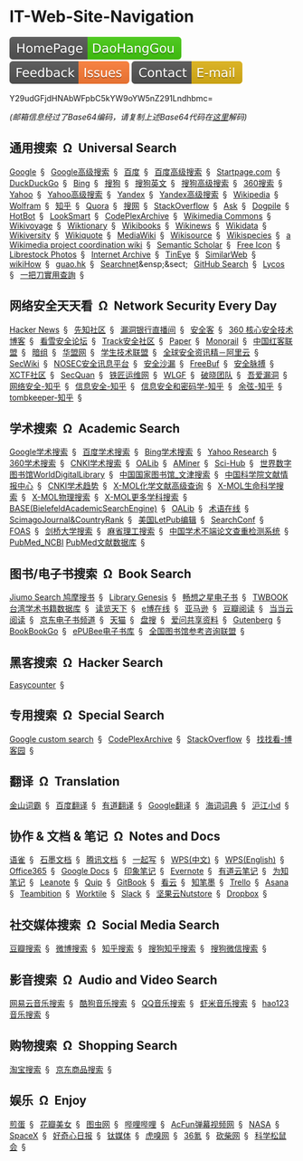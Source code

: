 # IT-Web-Site-Navigation

[![导航狗 DaoHangGou.cn](image/readme/HomePage-DaoHangGou-brightgreem.svg)](https://daohanggou.cn/)    [![GitHub Issues](image/readme/Feedback-Issues-orange.svg)](https://github.com/somebodyblog/IT-Web-Site-Navigation/issues)   [![Contact Me](image/readme/Contact-E--mail-yellow.svg)](https://github.com/somebodyblog)

Y29udGFjdHNAbWFpbC5kYW9oYW5nZ291Lndhbmc= 

*(邮箱信息经过了Base64编码，请复制上述Base64代码在[这里](https://daohanggou.cn/tools/EncryptionAndDecryption/Base64EncodeAndDecode.html)解码)* 


## 通用搜索&ensp;&Omega;&ensp;Universal Search

[Google](https://www.google.com.hk/)&ensp;&sect;&ensp;
[Google高级搜索](https://www.google.com.hk/advanced_search)&ensp;&sect;&ensp;
[百度](https://www.baidu.com/)&ensp;&sect;&ensp;
[百度高级搜索](https://www.baidu.com/gaoji/advanced.html)&ensp;&sect;&ensp;
[Startpage.com](https://www.startpage.com/)&ensp;&sect;&ensp;
[DuckDuckGo](https://duckduckgo.com/)&ensp;&sect;&ensp;
[Bing](https://www.bing.com/?intlF=)&ensp;&sect;&ensp;
[搜狗](https://www.sogou.com/)&ensp;&sect;&ensp;
[搜狗英文](https://english.sogou.com/)&ensp;&sect;&ensp;
[搜狗高级搜索](https://www.sogou.com/advanced/advanced.html)&ensp;&sect;&ensp;
[360搜索](https://www.so.com)&ensp;&sect;&ensp;
[Yahoo](https://www.yahoo.com/)&ensp;&sect;&ensp;
[Yahoo高级搜索](https://search.yahoo.com/web/advanced)&ensp;&sect;&ensp;
[Yandex](https://yandex.com/)&ensp;&sect;&ensp;
[Yandex高级搜索](https://www.yandex.com/search/advanced)&ensp;&sect;&ensp;
[Wikipedia](https://www.wikipedia.org/)&ensp;&sect;&ensp;
[Wolfram](https://www.wolframalpha.com/)&ensp;&sect;&ensp;
[知乎](https://www.zhihu.com/)&ensp;&sect;&ensp;
[Quora](https://www.quora.com/)&ensp;&sect;&ensp;
[搜网](http://www.sowang.com/)&ensp;&sect;&ensp;
[StackOverflow](https://stackoverflow.com/)&ensp;&sect;&ensp;
[Ask](https://www.ask.com/)&ensp;&sect;&ensp;
[Dogpile](http://www.dogpile.com/)&ensp;&sect;&ensp;
[HotBot](https://www.hotbot.com/)&ensp;&sect;&ensp;
[LookSmart](http://www.looksmart.com/)&ensp;&sect;&ensp;
[CodePlexArchive](https://archive.codeplex.com/" "CodePlex was Microsoft's free, open source project hosting site")&ensp;&sect;&ensp;
[Wikimedia Commons](https://commons.wikimedia.org)&ensp;&sect;&ensp;
[Wikivoyage](https://www.wikivoyage.org/)&ensp;&sect;&ensp;
[Wiktionary](https://www.wiktionary.org/)&ensp;&sect;&ensp;
[Wikibooks](https://www.wikibooks.org/)&ensp;&sect;&ensp;
[Wikinews](https://www.wikinews.org/)&ensp;&sect;&ensp;
[Wikidata](https://www.wikidata.org/)&ensp;&sect;&ensp;
[Wikiversity](https://www.wikiversity.org/)&ensp;&sect;&ensp;
[Wikiquote](https://www.wikiquote.org/)&ensp;&sect;&ensp;
[MediaWiki](https://www.mediawiki.org/)&ensp;&sect;&ensp;
[Wikisource](https://wikisource.org/)&ensp;&sect;&ensp;
[Wikispecies](https://species.wikimedia.org/)&ensp;&sect;&ensp;
[a Wikimedia project coordination wiki](https://meta.wikimedia.org/)&ensp;&sect;&ensp;
[Semantic Scholar](https://www.semanticscholar.org/)&ensp;&sect;&ensp;
[Free Icon](https://findicons.com/)&ensp;&sect;&ensp;
[Librestock Photos](https://librestock.com/)&ensp;&sect;&ensp;
[Internet Archive](https://www.archive.org)&ensp;&sect;&ensp;
[TinEye](https://tineye.com)&ensp;&sect;&ensp;
[SimilarWeb](https://www.similarweb.com/)&ensp;&sect;&ensp;
[wikiHow](https://www.wikihow.com)&ensp;&sect;&ensp;
[guao.hk](http://www.guao.hk/)&ensp;&sect;&ensp;
[Searchnet](http://www.searchnet.com/")&ensp;&sect;&ensp;
[GitHub Search](https://github.com/search)&ensp;&sect;&ensp;
[Lycos](http://www.lycos.com/)&ensp;&sect;&ensp;
[一把刀實用查詢](https://tw.18dao.net/)&ensp;&sect;&ensp;


## 网络安全天天看&ensp;&Omega;&ensp;Network Security Every Day

[Hacker News](https://news.ycombinator.com/)&ensp;&sect;&ensp;
[先知社区](https://xz.aliyun.com/)&ensp;&sect;&ensp;
[漏洞银行直播间](https://www.bugbank.cn/live/)&ensp;&sect;&ensp;
[安全客](https://www.anquanke.com/)&ensp;&sect;&ensp;
[360 核心安全技术博客](http://blogs.360.cn/)&ensp;&sect;&ensp;
[看雪安全论坛](https://bbs.pediy.com/)&ensp;&sect;&ensp;
[Track安全社区](https://www.zkaq.org/)&ensp;&sect;&ensp;
[Paper](https://paper.seebug.org/)&ensp;&sect;&ensp;
[Monorail](https://bugs.chromium.org/)&ensp;&sect;&ensp;
[中国红客联盟](https://www.ihonker.org/)&ensp;&sect;&ensp;
[暗组](http://forum.cnsec.org/)&ensp;&sect;&ensp;
[华盟网](https://www.77169.com/)&ensp;&sect;&ensp;
[学生技术联盟](http://www.stuhack.com/)&ensp;&sect;&ensp;
[全球安全资讯精－阿里云](https://yq.aliyun.com/teams/119)&ensp;&sect;&ensp;
[SecWiki](https://www.sec-wiki.com/)&ensp;&sect;&ensp;
[NOSEC安全讯息平台](https://nosec.org/)&ensp;&sect;&ensp;
[安全沙漏](https://www.secsilo.com/)&ensp;&sect;&ensp;
[FreeBuf](http://www.freebuf.com/)&ensp;&sect;&ensp;
[安全脉搏](https://www.secpulse.com/)&ensp;&sect;&ensp;
[XCTF社区](https://www.xctf.org.cn/)&ensp;&sect;&ensp;
[SecQuan](https://www.secquan.org/)&ensp;&sect;&ensp;
[铁匠运维网](http://www.tiejiang.org/)&ensp;&sect;&ensp;
[WLGF](http://www.nsoad.com/)&ensp;&sect;&ensp;
[破晓团队](http://www.secbug.org/)&ensp;&sect;&ensp;
[吾爱漏洞](http://www.52bug.cn/)&ensp;&sect;&ensp;
[网络安全-知乎](https://www.zhihu.com/topic/19554927/)&ensp;&sect;&ensp;
[信息安全-知乎](https://www.zhihu.com/topic/19561983/)&ensp;&sect;&ensp;
[信息安全和密码学-知乎](https://www.zhihu.com/topic/19827596/)&ensp;&sect;&ensp;
[余弦-知乎](https://www.zhihu.com/people/evilcos/)&ensp;&sect;&ensp;
[tombkeeper-知乎](https://www.zhihu.com/people/tombkeeper/)&ensp;&sect;&ensp;

## 学术搜索&ensp;&Omega;&ensp;Academic Search

[Google学术搜索](https://www.scholar.google.com)&ensp;&sect;&ensp;
[百度学术搜索](http://xueshu.baidu.com/)&ensp;&sect;&ensp;
[Bing学术搜索](https://cn.bing.com/academic)&ensp;&sect;&ensp;
[Yahoo Research](https://research.yahoo.com/)&ensp;&sect;&ensp;
[360学术搜索](http://xueshu.so.com/)&ensp;&sect;&ensp;
[CNKI学术搜索](http://scholar.cnki.net/)&ensp;&sect;&ensp;
[OALib](http://www.oalib.com/)&ensp;&sect;&ensp;
[AMiner](http://www.aminer.cn/)&ensp;&sect;&ensp;
[Sci-Hub](http://sci-hub.tw/)&ensp;&sect;&ensp;
[世界数字图书馆WorldDigitalLibrary](https://www.wdl.org/)&ensp;&sect;&ensp;
[中国国家图书馆_文津搜索](http://find.nlc.cn/)&ensp;&sect;&ensp;
[中国科学院文献情报中心](http://www.las.ac.cn/)&ensp;&sect;&ensp;
[CNKI学术趋势](http://trend.cnki.net/TrendSearch/)&ensp;&sect;&ensp;
[X-MOL化学文献高级查询](http://www.x-mol.com/journal/advanceSearch)&ensp;&sect;&ensp;
[X-MOL生命科学搜索](http://www.x-mol.com/bio)&ensp;&sect;&ensp;
[X-MOL物理搜索](http://www.x-mol.com/phys)&ensp;&sect;&ensp;
[X-MOL更多学科搜索](http://www.x-mol.com/more)&ensp;&sect;&ensp;
[BASE(BielefeldAcademicSearchEngine)](https://www.base-search.net/)&ensp;&sect;&ensp;
[OALib](http://www.oalib.com/)&ensp;&sect;&ensp;
[术语在线](http://www.termonline.cn)&ensp;&sect;&ensp;
[ScimagoJournal&CountryRank](https://www.scimagojr.com/)&ensp;&sect;&ensp;
[美国LetPub编辑](https://www.letpub.com.cn/)&ensp;&sect;&ensp;
[SearchConf](http://www.searchconf.net/ "学术会议搜索")&ensp;&sect;&ensp;
[FOAS](http://foas.gytec.net/Main.aspx "外文开放存取期刊集成服务系统")&ensp;&sect;&ensp;
[剑桥大学搜索](https://www.repository.cam.ac.uk/discover "剑桥大学知识库")&ensp;&sect;&ensp;
[麻省理工搜索](http://web.mit.edu/search.html)&ensp;&sect;&ensp;
[中国学术不端论文查重检测系统](www.cnkipaper.com/)&ensp;&sect;&ensp;
[PubMed_NCBI](https://www.ncbi.nlm.nih.gov/pubmed "PubMed comprises more than 28 million citations for biomedical literature from MEDLINE, life science journals, and online books. Citations may include links to full-text content from PubMed Central and publisher web sites.")
[PubMed文献数据库](http://pubmed.cn/ "提供生物医学方面的论文文献搜索服务")&ensp;&sect;&ensp;

## 图书/电子书搜索&ensp;&Omega;&ensp;Book Search

[Jiumo Search 鸠摩搜书](https://www.jiumodiary.com/)&ensp;&sect;&ensp;
[Library Genesis](http://gen.lib.rus.ec/)&ensp;&sect;&ensp;
[畅想之星电子书](http://www.cxstar.com)&ensp;&sect;&ensp;
[TWBOOK台湾学术书籍数据库](http://books.twscholar.com/)&ensp;&sect;&ensp;
[读览天下](http://www.dooland.com/)&ensp;&sect;&ensp;
[e博在线](http://www.yibo365.net/)&ensp;&sect;&ensp;
[亚马逊](https://www.amazon.cn/)&ensp;&sect;&ensp;
[豆瓣阅读](https://read.douban.com/)&ensp;&sect;&ensp;
[当当云阅读](http://e.dangdang.com/)&ensp;&sect;&ensp;
[京东电子书频道](http://e.jd.com/)&ensp;&sect;&ensp;
[天猫](https://www.tmall.com/)&ensp;&sect;&ensp;
[盘搜](http://www.pansou.com/)&ensp;&sect;&ensp;
[爱问共享资料](http://ishare.iask.sina.com.cn/)&ensp;&sect;&ensp;
[Gutenberg](http://www.gutenberg.org/)&ensp;&sect;&ensp;
[BookBookGo](http://bookbookgo.cc/)&ensp;&sect;&ensp;
[ePUBee电子书库](http://cn.epubee.com/books/)&ensp;&sect;&ensp;
[全国图书馆参考咨询联盟](http://www.ucdrs.superlib.net/)&ensp;&sect;&ensp;


## 黑客搜索&ensp;&Omega;&ensp;Hacker Search
[Easycounter](https://www.easycounter.com)&ensp;&sect;&ensp;


## 专用搜索&ensp;&Omega;&ensp;Special Search

[Google custom search](https://cse.google.com)&ensp;&sect;&ensp;
[CodePlexArchive](https://archive.codeplex.com/)&ensp;&sect;&ensp;
[StackOverflow](https://stackoverflow.com/)&ensp;&sect;&ensp;
[找找看-博客园](https://zzk.cnblogs.com/)&ensp;&sect;&ensp;


## 翻译&ensp;&Omega;&ensp;Translation

[金山词霸](http://www.iciba.com/)&ensp;&sect;&ensp;
[百度翻译](http://fanyi.baidu.com/)&ensp;&sect;&ensp;
[有道翻译](http://fanyi.youdao.com/)&ensp;&sect;&ensp;
[Google翻译](https://translate.google.cn/)&ensp;&sect;&ensp;
[海词词典](http://dict.cn/)&ensp;&sect;&ensp;
[沪江小d](https://dict.hjenglish.com/)&ensp;&sect;&ensp;



## 协作 & 文档 & 笔记&ensp;&Omega;&ensp;Notes and Docs

[语雀](https://www.yuque.com/)&ensp;&sect;&ensp;
[石墨文档](https://shimo.im/)&ensp;&sect;&ensp;
[腾讯文档](https://docs.qq.com)&ensp;&sect;&ensp;
[一起写](https://yiqixie.com/)&ensp;&sect;&ensp;
[WPS(中文)](http://www.wps.cn/)&ensp;&sect;&ensp;
[WPS(English)](https://www.wps.com/)&ensp;&sect;&ensp;
[Office365](https://www.office.com/)&ensp;&sect;&ensp;
[Google Docs](https://docs.google.com)&ensp;&sect;&ensp;
[印象笔记](https://www.yinxiang.com/)&ensp;&sect;&ensp;
[Evernote](https://evernote.com/)&ensp;&sect;&ensp;
[有道云笔记](http://note.youdao.com/)&ensp;&sect;&ensp;
[为知笔记](http://www.wiz.cn/)&ensp;&sect;&ensp;
[Leanote](https://leanote.com/)&ensp;&sect;&ensp;
[Quip](https://quip.com/)&ensp;&sect;&ensp;
[GitBook](https://www.gitbook.com/)&ensp;&sect;&ensp;
[看云](https://www.kancloud.cn/)&ensp;&sect;&ensp;
[知笔墨](http://zhibimo.com/)&ensp;&sect;&ensp;
[Trello](https://trello.com/)&ensp;&sect;&ensp;
[Asana](https://asana.com/)&ensp;&sect;&ensp;
[Teambition](https://www.teambition.com/)&ensp;&sect;&ensp;
[Worktile](https://worktile.com/)&ensp;&sect;&ensp;
[Slack](https://slack.com/)&ensp;&sect;&ensp;
[坚果云Nutstore](https://www.jianguoyun.com/)&ensp;&sect;&ensp;
[Dropbox](https://www.dropbox.com)&ensp;&sect;&ensp;


## 社交媒体搜索&ensp;&Omega;&ensp;Social Media Search

[豆瓣搜索](https://www.douban.com/search)&ensp;&sect;&ensp;
[微博搜索](http://s.weibo.com/)&ensp;&sect;&ensp;
[知乎搜索](https://www.zhihu.com/search)&ensp;&sect;&ensp;
[搜狗知乎搜索](http://zhihu.sogou.com/)&ensp;&sect;&ensp;
[搜狗微信搜索](http://weixin.sogou.com/)&ensp;&sect;&ensp;


## 影音搜索&ensp;&Omega;&ensp;Audio and Video Search

[网易云音乐搜索](https://music.163.com/#/search/)&ensp;&sect;&ensp;
[酷狗音乐搜索](www.kugou.com/yy/html/search.html)&ensp;&sect;&ensp;
[QQ音乐搜索](https://y.qq.com/)&ensp;&sect;&ensp;
[虾米音乐搜索](https://www.xiami.com/search)&ensp;&sect;&ensp;
[hao123音乐搜索](http://music.hao123.com/)&ensp;&sect;&ensp;
​	

## 购物搜索&ensp;&Omega;&ensp;Shopping Search

[淘宝搜索](https://s.taobao.com/search/)&ensp;&sect;&ensp;
[京东商品搜索](search.jd.com/)&ensp;&sect;&ensp;
​	

## 娱乐&ensp;&Omega;&ensp;Enjoy

[煎蛋](http://jandan.net/)&ensp;&sect;&ensp;
[花瓣美女](http://huaban.com/favorite/beauty/)&ensp;&sect;&ensp;
[图虫网](https://tuchong.com/)&ensp;&sect;&ensp;
[哔哩哔哩](https://www.bilibili.com/)&ensp;&sect;&ensp;
[AcFun弹幕视频网](http://www.acfun.cn/)&ensp;&sect;&ensp;
[NASA](https://www.nasa.gov/)&ensp;&sect;&ensp;
[SpaceX](https://www.spacex.com/)&ensp;&sect;&ensp;
[好奇心日报](http://www.qdaily.com/)&ensp;&sect;&ensp;
[钛媒体](http://www.tmtpost.com/)&ensp;&sect;&ensp;
[虎嗅网](https://www.huxiu.com/)&ensp;&sect;&ensp;
[36氪](http://36kr.com/)&ensp;&sect;&ensp;
[砍柴网](http://www.ikanchai.com/)&ensp;&sect;&ensp;
[科学松鼠会](http://songshuhui.net/)&ensp;&sect;&ensp;